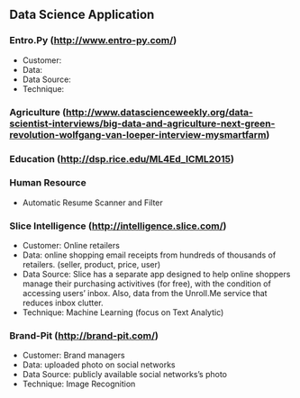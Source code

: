 ## Data Science Application

### Entro.Py (http://www.entro-py.com/)
* Customer:
* Data:
* Data Source:
* Technique:

### Agriculture (http://www.datascienceweekly.org/data-scientist-interviews/big-data-and-agriculture-next-green-revolution-wolfgang-van-loeper-interview-mysmartfarm)

### Education (http://dsp.rice.edu/ML4Ed_ICML2015)

### Human Resource
* Automatic Resume Scanner and Filter

### Slice Intelligence (http://intelligence.slice.com/)
*	Customer: Online retailers
*	Data: online shopping email receipts from hundreds of thousands of retailers. (seller, product, price, user)
*	Data Source: Slice has a separate app designed to help online shoppers manage their purchasing activitives (for free), with the condition of accessing users’ inbox. Also, data from the Unroll.Me service that reduces inbox clutter.
*	Technique: Machine Learning (focus on Text Analytic)

### Brand-Pit (http://brand-pit.com/)
*	Customer: Brand managers
*	Data: uploaded photo on social networks
*	Data Source: publicly available social networks’s photo
*	Technique: Image Recognition
